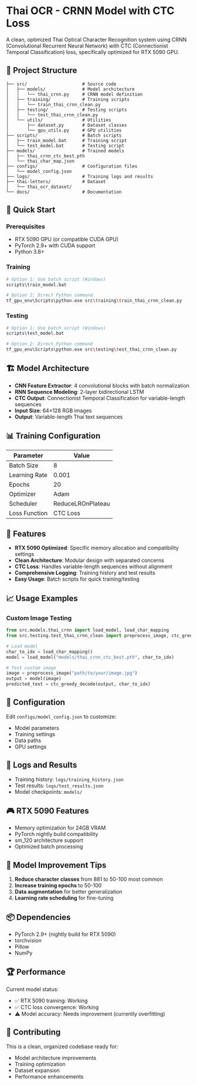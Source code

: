 # Thai OCR - CRNN Model with CTC Loss

A clean, optimized Thai Optical Character Recognition system using CRNN (Convolutional Recurrent Neural Network) with CTC (Connectionist Temporal Classification) loss, specifically optimized for RTX 5090 GPU.

## 📁 Project Structure

```
├── src/                     # Source code
│   ├── models/              # Model architecture
│   │   └── thai_crnn.py     # CRNN model definition
│   ├── training/            # Training scripts
│   │   └── train_thai_crnn_clean.py
│   ├── testing/             # Testing scripts
│   │   └── test_thai_crnn_clean.py
│   └── utils/               # Utilities
│       ├── dataset.py       # Dataset classes
│       └── gpu_utils.py     # GPU utilities
├── scripts/                 # Batch scripts
│   ├── train_model.bat      # Training script
│   └── test_model.bat       # Testing script
├── models/                  # Trained models
│   ├── thai_crnn_ctc_best.pth
│   └── thai_char_map.json
├── configs/                 # Configuration files
│   └── model_config.json
├── logs/                    # Training logs and results
├── thai-letters/            # Dataset
│   └── thai_ocr_dataset/
└── docs/                    # Documentation
```

## 🚀 Quick Start

### Prerequisites
- RTX 5090 GPU (or compatible CUDA GPU)
- PyTorch 2.9+ with CUDA support
- Python 3.8+

### Training
```bash
# Option 1: Use batch script (Windows)
scripts\train_model.bat

# Option 2: Direct Python command
tf_gpu_env\Scripts\python.exe src\training\train_thai_crnn_clean.py
```

### Testing
```bash
# Option 1: Use batch script (Windows)
scripts\test_model.bat

# Option 2: Direct Python command
tf_gpu_env\Scripts\python.exe src\testing\test_thai_crnn_clean.py
```

## 🏗️ Model Architecture

- **CNN Feature Extractor**: 4 convolutional blocks with batch normalization
- **RNN Sequence Modeling**: 2-layer bidirectional LSTM
- **CTC Output**: Connectionist Temporal Classification for variable-length sequences
- **Input Size**: 64×128 RGB images
- **Output**: Variable-length Thai text sequences

## 📊 Training Configuration

| Parameter | Value |
|-----------|-------|
| Batch Size | 8 |
| Learning Rate | 0.001 |
| Epochs | 20 |
| Optimizer | Adam |
| Scheduler | ReduceLROnPlateau |
| Loss Function | CTC Loss |

## 🎯 Features

- **RTX 5090 Optimized**: Specific memory allocation and compatibility settings
- **Clean Architecture**: Modular design with separated concerns
- **CTC Loss**: Handles variable-length sequences without alignment
- **Comprehensive Logging**: Training history and test results
- **Easy Usage**: Batch scripts for quick training/testing

## 📈 Usage Examples

### Custom Image Testing
```python
from src.models.thai_crnn import load_model, load_char_mapping
from src.testing.test_thai_crnn_clean import preprocess_image, ctc_greedy_decode

# Load model
char_to_idx = load_char_mapping()
model = load_model("models/thai_crnn_ctc_best.pth", char_to_idx)

# Test custom image
image = preprocess_image("path/to/your/image.jpg")
output = model(image)
predicted_text = ctc_greedy_decode(output, char_to_idx)
```

## 🔧 Configuration

Edit `configs/model_config.json` to customize:
- Model parameters
- Training settings
- Data paths
- GPU settings

## 📝 Logs and Results

- Training history: `logs/training_history.json`
- Test results: `logs/test_results.json`
- Model checkpoints: `models/`

## 🎮 RTX 5090 Features

- Memory optimization for 24GB VRAM
- PyTorch nightly build compatibility
- sm_120 architecture support
- Optimized batch processing

## 🔄 Model Improvement Tips

1. **Reduce character classes** from 881 to 50-100 most common
2. **Increase training epochs** to 50-100
3. **Data augmentation** for better generalization
4. **Learning rate scheduling** for fine-tuning

## 📦 Dependencies

- PyTorch 2.9+ (nightly build for RTX 5090)
- torchvision
- Pillow
- NumPy

## 🏆 Performance

Current model status:
- ✅ RTX 5090 training: Working
- ✅ CTC loss convergence: Working  
- ⚠️ Model accuracy: Needs improvement (currently overfitting)

## 🤝 Contributing

This is a clean, organized codebase ready for:
- Model architecture improvements
- Training optimization
- Dataset expansion
- Performance enhancements
